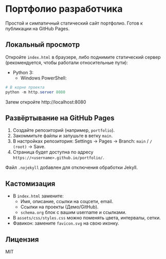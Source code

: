 # Портфолио разработчика

Простой и симпатичный статический сайт портфолио. Готов к публикации на GitHub Pages.

## Локальный просмотр

Откройте `index.html` в браузере, либо поднимите статический сервер (рекомендуется, чтобы работали относительные пути):

- Python 3:
  - Windows PowerShell:

```powershell
# В корне проекта
python -m http.server 8080
```

Затем откройте http://localhost:8080

## Развёртывание на GitHub Pages

1. Создайте репозиторий (например, `portfolio`).
2. Закоммитьте файлы и запушьте в ветку `main`.
3. В настройках репозитория: Settings → Pages → Branch: `main` / `/ (root)` → Save.
4. Страница будет доступна по адресу `https://<username>.github.io/portfolio/`.

Файл `.nojekyll` добавлен для отключения обработки Jekyll.

## Кастомизация

- В `index.html` замените:
  - Имя, описание, ссылки на соцсети, email.
  - Ссылки на проекты (Демо/GitHub).
  - `schema.org` блок с вашим username и ссылками.
- В `assets/css/styles.css` можно поменять цвета, интервалы, сетки.
- Фавикон: замените `favicon.svg` на свою иконку.

## Лицензия

MIT